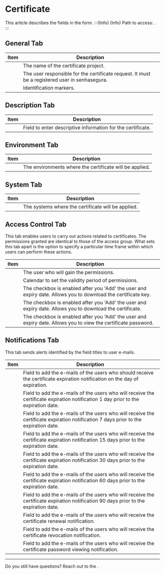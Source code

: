# Certificate 

This article describes the fields in the  form.
:::(Info) (Info)
Path to access:  .
:::

## General Tab
|Item|Description|
|-|-|
||The name of the certificate project.|
||The user responsible for the certificate request. It must be a registered user in senhasegura.|
||Identification markers.|

## Description Tab
|Item|Description|
|-|-|
||Field to enter descriptive information for the certificate.|

## Environment Tab
|Item|Description|
|-|-|
||The environments where the certificate will be applied.|

## System Tab
|Item|Description|
|-|-|
||The systems where the certificate will be applied.|

## Access Control Tab
This tab enables users to carry out actions related to certificates. The permissions granted are identical to those of the access group. What sets this tab apart is the option to specify a particular time frame within which users can perform these actions.

|Item|Description|
|-|-|
||The user who will gain the permissions.|
||Calendar to set the validity period of permissions.|
||The checkbox is enabled after you 'Add' the user and expiry date. Allows you to download the certificate key.|
||The checkbox is enabled after you 'Add' the user and expiry date. Allows you to download the certificate.|
||The checkbox is enabled after you 'Add' the user and expiry date. Allows you to view the certificate password.|

## Notifications Tab
This tab sends alerts identified by the field titles to user e-mails.

|Item|Description|
|-|-|
||Field to add the e-mails of the users who should receive the certificate expiration notification on the day of expiration.|
||Field to add the e-mails of the users who will receive the certificate expiration notification 1 day prior to the expiration date.|
||Field to add the e-mails of the users who will receive the certificate expiration notification 7 days prior to the expiration date.|
||Field to add the e-mails of the users who will receive the certificate expiration notification 15 days prior to the expiration date.|
||Field to add the e-mails of the users who will receive the certificate expiration notification 30 days prior to the expiration date.|
||Field to add the e-mails of the users who will receive the certificate expiration notification 60 days prior to the expiration date.|
||Field to add the e-mails of the users who will receive the certificate expiration notification 90 days prior to the expiration date.|
||Field to add the e-mails of the users who will receive the certificate renewal notification.|
||Field to add the e-mails of the users who will receive the certificate revocation notification.|
||Field to add the e-mails of the users who will receive the certificate password viewing notification.|
***
Do you still have questions? Reach out to the .